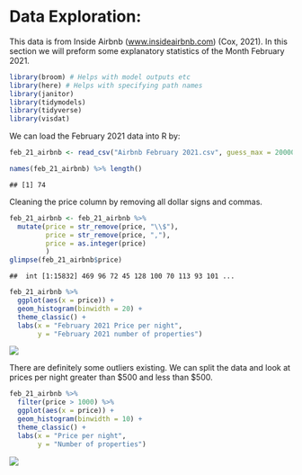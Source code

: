 # Data Exploration:

This data is from Inside Airbnb (www.insideairbnb.com) (Cox, 2021). In
this section we will preform some explanatory statistics of the Month
February 2021.

``` r
library(broom) # Helps with model outputs etc
library(here) # Helps with specifying path names
library(janitor) 
library(tidymodels) 
library(tidyverse) 
library(visdat) 
```

We can load the February 2021 data into R by:

``` r
feb_21_airbnb <- read_csv("Airbnb February 2021.csv", guess_max = 20000)
```

``` r
names(feb_21_airbnb) %>% length()
```

    ## [1] 74

Cleaning the price column by removing all dollar signs and commas.

``` r
feb_21_airbnb <- feb_21_airbnb %>% 
  mutate(price = str_remove(price, "\\$"),
         price = str_remove(price, ","),
         price = as.integer(price)
         )
glimpse(feb_21_airbnb$price)
```

    ##  int [1:15832] 469 96 72 45 128 100 70 113 93 101 ...

``` r
feb_21_airbnb %>%
  ggplot(aes(x = price)) +
  geom_histogram(binwidth = 20) +
  theme_classic() +
  labs(x = "February 2021 Price per night",
       y = "February 2021 number of properties")
```

![](Week-2_files/figure-markdown_github/unnamed-chunk-5-1.png)

There are definitely some outliers existing. We can split the data and
look at prices per night greater than $500 and less than $500.

``` r
feb_21_airbnb %>%
  filter(price > 1000) %>% 
  ggplot(aes(x = price)) +
  geom_histogram(binwidth = 10) +
  theme_classic() +
  labs(x = "Price per night",
       y = "Number of properties")
```

![](Week-2_files/figure-markdown_github/unnamed-chunk-6-1.png)
